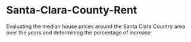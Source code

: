# Santa-Clara-County-Rent
Evaluating the median house prices around the Santa Clara Country area over the years and determining the percentage of increase
